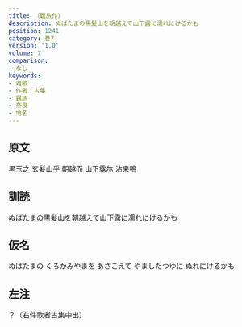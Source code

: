 ```yaml
---
title: （覊旅作）
description: ぬばたまの黒髪山を朝越えて山下露に濡れにけるかも
position: 1241
category: 巻7
version: '1.0'
volume: 7
comparison:
- なし
keywords:
- 雑歌
- 作者：古集
- 羈旅
- 奈良
- 地名
---
```


## 原文

黒玉之 玄髪山乎 朝越而 山下露尓 沾来鴨

## 訓読

ぬばたまの黒髪山を朝越えて山下露に濡れにけるかも

## 仮名

ぬばたまの くろかみやまを あさこえて やましたつゆに ぬれにけるかも

## 左注

？（右件歌者古集中出）
